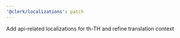 ```yaml
---
'@clerk/localizations': patch
---
```


Add api-related localizations for th-TH and refine translation context
